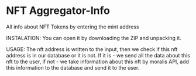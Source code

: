 # NFT Aggregator-Info

All info about NFT Tokens by entering the mint address

INSTALATION:
You can open it by downloading the ZIP and unpacking it.

USAGE:
The nft address is written to the input, 
then we check if this nft address is in our database or it is not.
If it is - we send all the data about this nft to the user,
if not - we take information about this nft by moralis API,
add this information to the database and send it to the user.
